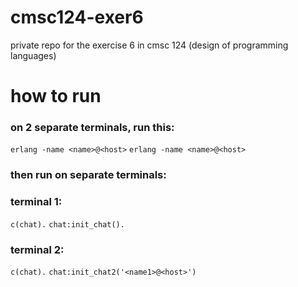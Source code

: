 # cmsc124-exer6
private repo for the exercise 6 in cmsc 124 (design of programming languages)

# how to run 
### on 2 separate terminals, run this:
`erlang -name <name>@<host>`
`erlang -name <name>@<host>`

### then run on separate terminals:
### terminal 1:
`c(chat).`
`chat:init_chat().`

### terminal 2:
`c(chat).`
`chat:init_chat2('<name1>@<host>')`

